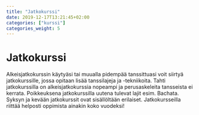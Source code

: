 ```yaml
---
title: "Jatkokurssi"
date: 2019-12-17T13:21:45+02:00
categories: ["kurssi"]
categories_weight: 5
---
```

# Jatkokurssi
Alkeisjatkokurssin käytyäsi tai muualla pidempää tanssittuasi voit siirtyä jatkokurssille, jossa opitaan lisää tanssilajeja ja -tekniikoita. Tahti jatkokurssilla on alkeisjatkokurssia nopeampi ja perusaskeleita tansseista ei kerrata. Poikkeuksena jatkokurssilla uutena tulevat lajit esim. Bachata. Syksyn ja kevään jatkokurssit ovat sisällöltään erilaiset. Jatkokursseilla riittää helposti oppimista ainakin koko vuodeksi!

